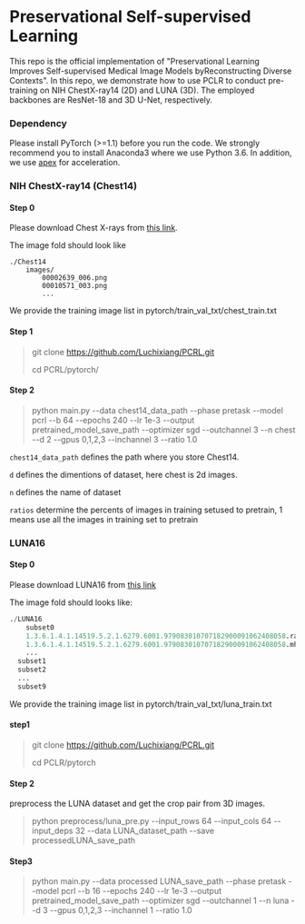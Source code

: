 # Preservational Self-supervised Learning
This repo is the official implementation of "Preservational Learning Improves Self-supervised Medical Image Models byReconstructing Diverse Contexts". In this repo, we demonstrate how to use PCLR to conduct pre-training on NIH ChestX-ray14 (2D) and LUNA (3D). The employed backbones are ResNet-18 and 3D U-Net, respectively.
### Dependency
Please install PyTorch (>=1.1) before you run the code. We strongly recommend you to install Anaconda3 where we use Python 3.6. In addition, we use [apex](https://github.com/NVIDIA/apex) for acceleration.	

### NIH ChestX-ray14 (Chest14)

#### Step 0

Please download Chest X-rays from [this link](https://nihcc.app.box.com/v/ChestXray-NIHCC).

The image fold should look like

```.python
./Chest14
	images/
		00002639_006.png
		00010571_003.png
		...
```

We provide the training image list in pytorch/train_val_txt/chest_train.txt

#### Step 1
> git clone https://github.com/Luchixiang/PCRL.git
>
> cd PCRL/pytorch/

#### Step 2

> python main.py --data chest14_data_path --phase pretask --model pcrl --b 64 --epochs 240 --lr 1e-3 --output  pretrained_model_save_path --optimizer sgd --outchannel 3 --n chest --d 2 --gpus 0,1,2,3 --inchannel 3 --ratio 1.0 

``chest14_data_path`` defines the path where you store Chest14.

``d`` defines the dimentions of dataset, here chest is 2d images.

``n`` defines the name of dataset

``ratios`` determine the percents of images in training setused to pretrain, 1 means use all the images in training set to pretrain

### LUNA16

#### Step 0

Please download LUNA16 from [this link](https://luna16.grand-challenge.org/Download/)

The image fold should looks like:

```python
./LUNA16
	subset0
  	1.3.6.1.4.1.14519.5.2.1.6279.6001.979083010707182900091062408058.raw
	1.3.6.1.4.1.14519.5.2.1.6279.6001.979083010707182900091062408058.mhd
	...
  subset1
  subset2
  ...
  subset9
```

We provide the training image list in pytorch/train_val_txt/luna_train.txt

#### step1

> git clone https://github.com/Luchixiang/PCRL.git
>
> cd PCLR/pytorch

#### Step 2

preprocess the LUNA dataset and get the crop pair from 3D images.

> python preprocess/luna_pre.py --input_rows 64 --input_cols 64 --input_deps 32 --data LUNA_dataset_path --save processedLUNA_save_path

#### Step3

> python main.py --data processed LUNA_save_path --phase pretask --model pcrl --b 16 --epochs 240 --lr 1e-3 --output pretrained_model_save_path --optimizer sgd --outchannel 1 --n luna --d 3 --gpus 0,1,2,3 --inchannel 1 --ratio 1.0

